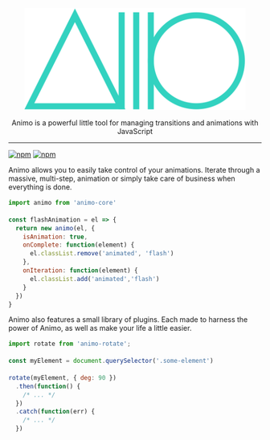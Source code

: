 <p align="center">
  <img alt="Animo" src="https://raw.githubusercontent.com/ThrivingKings/animo/master/docs/assets/logo.png" width="440">
</p>

<p align="center">
  Animo is a powerful little tool for managing transitions and animations with JavaScript
</p>

---
[![npm](https://img.shields.io/npm/v/animo-core.svg?style=flat-square)](https://www.npmjs.com/package/animo-core)
[![npm](https://img.shields.io/npm/dt/animo-core.svg?style=flat-square&label=installs)](https://www.npmjs.com/package/animo-core)

Animo allows you to easily take control of your animations. Iterate through a massive, multi-step, animation or simply take care of business when everything is done.

```js
import animo from 'animo-core'

const flashAnimation = el => {
  return new animo(el, {
    isAnimation: true,
    onComplete: function(element) {
      el.classList.remove('animated', 'flash')
    },
    onIteration: function(element) {
      el.classList.add('animated','flash')
    }
  })
}
```

Animo also features a small library of plugins. Each made to harness the power of Animo, as well as make your life a little easier.

```js
import rotate from 'animo-rotate';

const myElement = document.querySelector('.some-element')

rotate(myElement, { deg: 90 })
  .then(function() {
    /* ... */
  })
  .catch(function(err) {
    /* ... */
  })
```
